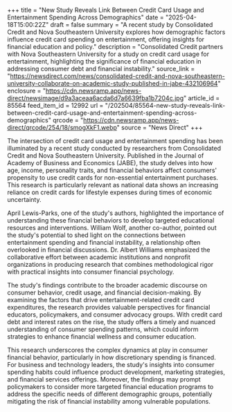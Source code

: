 +++
title = "New Study Reveals Link Between Credit Card Usage and Entertainment Spending Across Demographics"
date = "2025-04-18T15:00:22Z"
draft = false
summary = "A recent study by Consolidated Credit and Nova Southeastern University explores how demographic factors influence credit card spending on entertainment, offering insights for financial education and policy."
description = "Consolidated Credit partners with Nova Southeastern University for a study on credit card usage for entertainment, highlighting the significance of financial education in addressing consumer debt and financial instability."
source_link = "https://newsdirect.com/news/consolidated-credit-and-nova-southeastern-university-collaborate-on-academic-study-published-in-jabe-432106964"
enclosure = "https://cdn.newsramp.app/news-direct/newsimage/d9a3aceaa6acda6d7a6639fba1b7204c.jpg"
article_id = 85564
feed_item_id = 12992
url = "/202504/85564-new-study-reveals-link-between-credit-card-usage-and-entertainment-spending-across-demographics"
qrcode = "https://cdn.newsramp.app/news-direct/qrcode/254/18/smogXkF1.webp"
source = "News Direct"
+++

<p>The intersection of credit card usage and entertainment spending has been illuminated by a recent study conducted by researchers from Consolidated Credit and Nova Southeastern University. Published in the Journal of Academy of Business and Economics (JABE), the study delves into how age, income, personality traits, and financial behaviors affect consumers' propensity to use credit cards for non-essential entertainment purchases. This research is particularly relevant as national data shows an increasing reliance on credit cards for lifestyle expenses during times of economic uncertainty.</p><p>April Lewis-Parks, one of the study's authors, highlighted the importance of understanding these financial behaviors to develop targeted educational resources and interventions. William Wolf, another co-author, pointed out the study's potential to shed light on the connections between entertainment spending and financial instability, a relationship often overlooked in financial discussions. Dr. Albert Williams emphasized the collaborative effort between academic institutions and nonprofit organizations in producing research that combines methodological rigor with practical insights into consumer financial psychology.</p><p>The study's findings contribute to the broader academic discourse on consumer behavior, credit usage, and financial decision-making. By examining the factors that drive entertainment-related credit card expenditures, the research provides valuable perspectives for financial educators, policymakers, and consumer advocacy groups. With credit card debt and interest rates on the rise, the study offers a timely and nuanced understanding of consumer spending patterns, which could inform strategies to enhance financial wellness and consumer education.</p><p>This research underscores the complex dynamics at play in consumer financial behavior, particularly in how discretionary spending is financed. For business and technology leaders, the study's insights into consumer spending habits could influence product development, marketing strategies, and financial services offerings. Moreover, the findings may prompt policymakers to consider more targeted financial education programs to address the specific needs of different demographic groups, potentially mitigating the risk of financial instability among vulnerable populations.</p>